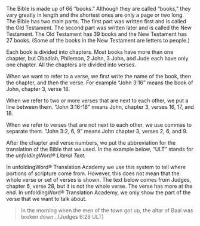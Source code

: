 
The Bible is made up of 66 “books.” Although they are called “books,” they vary greatly in length and the shortest ones are only a page or two long. The Bible has two main parts. The first part was written first and is called the Old Testament. The second part was written later and is called the New Testament. The Old Testament has 39 books and the New Testament has 27 books. (Some of the books in the New Testament are letters to people.)

Each book is divided into chapters. Most books have more than one chapter, but Obadiah, Philemon, 2 John, 3 John, and Jude each have only one chapter. All the chapters are divided into verses.

When we want to refer to a verse, we first write the name of the book, then the chapter, and then the verse. For example “John 3:16” means the book of John, chapter 3, verse 16.

When we refer to two or more verses that are next to each other, we put a line between them. “John 3:16-18” means John, chapter 3, verses 16, 17, and 18.

When we refer to verses that are not next to each other, we use commas to separate them. “John 3:2, 6, 9” means John chapter 3, verses 2, 6, and 9.

After the chapter and verse numbers, we put the abbreviation for the translation of the Bible that we used. In the example below, “ULT” stands for the *unfoldingWord® Literal Text*.

In unfoldingWord® Translation Academy we use this system to tell where portions of scripture come from. However, this does not mean that the whole verse or set of verses is shown. The text below comes from Judges, chapter 6, verse 28, but it is not the whole verse. The verse has more at the end. In unfoldingWord® Translation Academy, we only show the part of the verse that we want to talk about.
> In the morning when the men of the town got up, the altar of Baal was broken down…(Judges 6:28 ULT)
